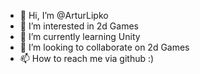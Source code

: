 - 👋 Hi, I’m @ArturLipko
- 👀 I’m interested in 2d Games
- 🌱 I’m currently learning Unity
- 💞️ I’m looking to collaborate on 2d Games
- 📫 How to reach me via github :)

<!---
ArturLipko/ArturLipko is a ✨ special ✨ repository because its `README.md` (this file) appears on your GitHub profile.
You can click the Preview link to take a look at your changes.
--->
